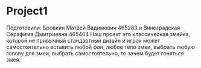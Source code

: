 # Project1
Подготовили: Бровкин Матвей Вадимович 465283 и Виноградская Серафима Дмитриевна 465404
Наш проект это классическая змейка, которой не привычный стандартный дизайн и игрок может самостоятельно вставить любой фон, любое тело змеи, выбрать любую голову для змеи, выбрать самостоятельно, то зачем будет гоняться змея. 
